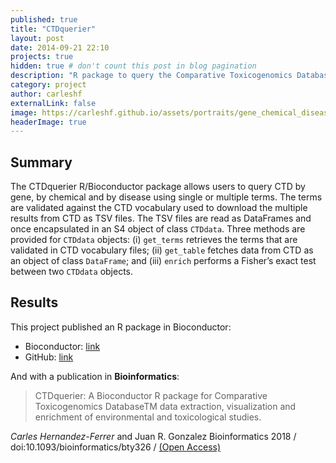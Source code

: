 ```yaml
---
published: true
title: "CTDquerier"
layout: post
date: 2014-09-21 22:10
projects: true
hidden: true # don't count this post in blog pagination
description: "R package to query the Comparative Toxicogenomics Database from R session and use its data for downstream or enrichment analysis."
category: project
author: carleshf
externalLink: false
image: https://carleshf.github.io/assets/portraits/gene_chemical_diseases_query.png
headerImage: true
---
```



## Summary

The CTDquerier R/Bioconductor package allows users to query CTD by gene, by chemical and by disease using single or multiple terms. The terms are validated against the CTD vocabulary used to download the multiple results from CTD as TSV files. The TSV files are read as DataFrames and once encapsulated in an S4 object of class `CTDdata`. Three methods are provided for `CTDdata` objects: (i) `get_terms` retrieves the terms that are validated in CTD vocabulary files; (ii) `get_table` fetches data from CTD as an object of class `DataFrame`; and (iii) `enrich` performs a Fisher’s exact test between two `CTDdata` objects.

## Results

This project published an R package in Bioconductor:

* Bioconductor: [link](https://bioconductor.org/packages/release/bioc/html/CTDquerier.html)
* GitHub: [link](https://github.com/isglobal-brge/CTDquerier)

And with a publication in **Bioinformatics**:

> CTDquerier: A Bioconductor R package for Comparative Toxicogenomics DatabaseTM data extraction, visualization and enrichment of environmental and toxicological studies.

*Carles Hernandez-Ferrer* and Juan R. Gonzalez
Bioinformatics 2018 / doi:10.1093/bioinformatics/bty326 / [(Open Access)](https://academic.oup.com/bioinformatics/advance-article/doi/10.1093/bioinformatics/bty326/4983065)